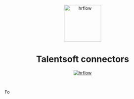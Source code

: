
<p align="center">
  <a href="https://hrflow.ai">
    <img alt="hrflow" src="https://img.riminder.net/logo-hrflow.svg" width="120" />
  </a>
</p>
<h1 align="center">
  Talentsoft connectors
</h1>


<p align="center">
  <a href="https://hrflow.ai">
    <img alt="hrflow" src="https://gblobscdn.gitbook.com/assets%2F-M1L6Hspq8r9LXd5_gIC%2F-MDFJEJiBWX89GZj9HG5%2F-MDFs1URFZR6KkAzvr3h%2Fimage.png?alt=media&token=6084e888-b39c-4bfb-abb1-4f9c59b7d2e6"/>
  </a>
</p>

<br/>

Fo


